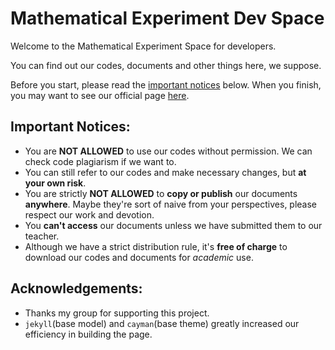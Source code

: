 # Mathematical Experiment Dev Space

Welcome to the Mathematical Experiment Space for developers. 

You can find out our codes, documents and other things here, we suppose.

Before you start, please read the [important notices](#important-notices) below. When you finish, you may want to see our official page [here](https://t0nyx1ang.github.io/Mathematical-Experiment).

## Important Notices:
* You are **NOT ALLOWED** to use our codes without permission. We can check code plagiarism if we want to.
* You can still refer to our codes and make necessary changes, but **at your own risk**.
* You are strictly **NOT ALLOWED** to **copy or publish** our documents **anywhere**. Maybe they're sort of naive from your perspectives, please respect our work and devotion.
* You **can't access** our documents unless we have submitted them to our teacher.
* Although we have a strict distribution rule, it's **free of charge** to download our codes and documents for *academic* use.

## Acknowledgements:
* Thanks my group for supporting this project.
* `jekyll`(base model) and `cayman`(base theme) greatly increased our efficiency in building the page.

